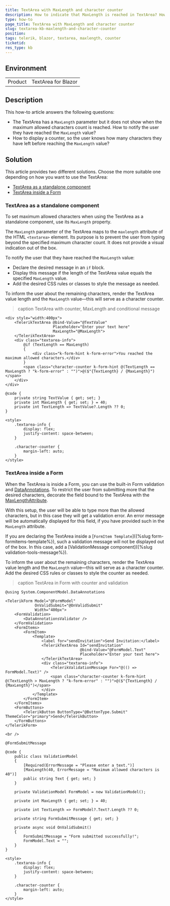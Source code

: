 ```yaml
---
title: TextArea with MaxLength and character counter
description: How to indicate that MaxLength is reached in TextArea? How to display a message showing that the user has typed the maximum allowed characters? How to show a character counter?
type: how-to
page_title: TextArea with MaxLength and character counter
slug: textarea-kb-maxlength-and-character-counter
position: 
tags: telerik, blazor, textarea, maxlength, counter
ticketid:
res_type: kb
---
```


## Environment
<table>
	<tbody>
		<tr>
			<td>Product</td>
			<td>TextArea for Blazor</td>
		</tr>
	</tbody>
</table>


## Description


This how-to article answers the following questions:

* The TextArea has a `MaxLength` parameter but it does not show when the maximum allowed characters count is reached. How to notify the user they have reached the `MaxLength` value?
* How to display a counter, so the user knows how many characters they have left before reaching the `MaxLength` value?


## Solution

This article provides two different solutions. Choose the more suitable one depending on how you want to use the TextArea:
* [TextArea as a standalone component](#textarea-as-a-standalone-component)
* [TextArea inside a Form](#textarea-inside-a-form)

### TextArea as a standalone component

To set maximum allowed characters when using the TextArea as a standalone component, use its `MaxLength` property. 

The `MaxLength` parameter of the TextArea maps to the `maxlength` attribute of the HTML `<textarea>` element. Its purpose is to prevent the user from typing beyond the specified maximum character count. It does not provide a visual indication out of the box.

To notify the user that they have reached the `MaxLength` value:

* Declare the desired message in an `if` block. 
* Display this message if the length of the TextArea value equals the specified `MaxLength` value. 
* Add the desired CSS rules or classes to style the message as needed.

To inform the user about the remaining characters, render the TextArea value length and the `MaxLength` value—this will serve as a character counter.

>caption TextArea with counter, MaxLength and conditional message

````CSHTML
<div style="width:400px">
    <TelerikTextArea @bind-Value="@TextValue"
                     Placeholder="Enter your text here"
                     MaxLength="@MaxLength">
    </TelerikTextArea>
    <div class="textarea-info">
        @if (TextLength == MaxLength)
        {
            <div class="k-form-hint k-form-error">You reached the maximum allowed characters.</div>
        }
        <span class="character-counter k-form-hint @(TextLength == MaxLength ? "k-form-error" : "")">@($"{TextLength} / {MaxLength}")</span>
    </div>
</div>

@code {
    private string TextValue { get; set; }
    private int MaxLength { get; set; } = 40;
    private int TextLength => TextValue?.Length ?? 0;
}

<style>
    .textarea-info {
        display: flex;
        justify-content: space-between;
    }

    .character-counter {
        margin-left: auto;
    }
</style>
````

### TextArea inside a Form

When the TextArea is inside a Form, you can use the built-in Form validation and [DataAnnotations](https://learn.microsoft.com/en-us/dotnet/api/system.componentmodel.dataannotations?view=net-7.0). To restrict the user from submitting more that the desired characters, decorate the field bound to the TextArea with the [MaxLengthAttribute](https://learn.microsoft.com/en-us/dotnet/api/system.componentmodel.dataannotations.maxlengthattribute?view=net-7.0). 

With this setup, the user will be able to type more than the allowed characters, but in this case they will get a validation error. An error message will be automatically displayed for this field, if you have provided such in the `MaxLength` attribute.

If you are declaring the TextArea inside a [`FormItem Template`]({%slug form-formitems-template%}), such a validation message will not be displayed out of the box. In this case, add a [ValidationMessage component]({%slug validation-tools-message%}).

To inform the user about the remaining characters, render the TextArea value length and the `MaxLength` value—this will serve as a character counter. Add the desired CSS rules or classes to style the counter as needed.

>caption TextArea in Form with counter and validation

````CSHTML
@using System.ComponentModel.DataAnnotations

<TelerikForm Model="@FormModel"
             OnValidSubmit="@OnValidSubmit"
             Width="400px">
    <FormValidation>
        <DataAnnotationsValidator />
    </FormValidation>
    <FormItems>
        <FormItem>
            <Template>
                <label for="sendInvitation">Send Invitation:</label>
                <TelerikTextArea Id="sendInvitation"
                                 @bind-Value="@FormModel.Text"
                                 Placeholder="Enter your text here">
                </TelerikTextArea>
                <div class="textarea-info">
                    <TelerikValidationMessage For="@(() => FormModel.Text)" />  
                    <span class="character-counter k-form-hint @(TextLength > MaxLength ? "k-form-error" : "")">@($"{TextLength} / {MaxLength}")</span>
                </div>
            </Template>
        </FormItem>
    </FormItems>
    <FormButtons>
        <TelerikButton ButtonType="@ButtonType.Submit" ThemeColor="primary">Send</TelerikButton>
    </FormButtons>
</TelerikForm>

<br />

@FormSubmitMessage

@code {
    public class ValidationModel
    {
        [Required(ErrorMessage = "Please enter a text.")]
        [MaxLength(40, ErrorMessage = "Maximum allowed characters is 40")]
        public string Text { get; set; }
    }

    private ValidationModel FormModel = new ValidationModel();

    private int MaxLength { get; set; } = 40;

    private int TextLength => FormModel?.Text?.Length ?? 0;

    private string FormSubmitMessage { get; set; }

    private async void OnValidSubmit()
    {
        FormSubmitMessage = "Form submitted successfully!";
        FormModel.Text = "";
    }
}

<style>
    .textarea-info {
        display: flex;
        justify-content: space-between;
    }

    .character-counter {
        margin-left: auto;
    }
</style>
````
